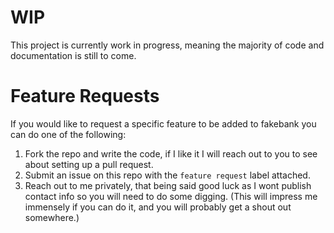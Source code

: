 # WIP

This project is currently work in progress, meaning the majority of code and documentation is still to come. 

# Feature Requests

If you would like to request a specific feature to be added to fakebank you can do one of the following:
1. Fork the repo and write the code, if I like it I will reach out to you to see about setting up a pull request.
2. Submit an issue on this repo with the `feature request` label attached.
3. Reach out to me privately, that being said good luck as I wont publish contact info so you will need to do some digging. (This will impress me immensely if you can do it, and you will probably get a shout out somewhere.)

